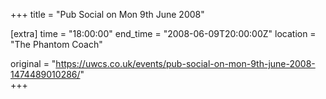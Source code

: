 +++
title = "Pub Social on Mon 9th June 2008"

[extra]
time = "18:00:00"
end_time = "2008-06-09T20:00:00Z"
location = "The Phantom Coach"

original = "https://uwcs.co.uk/events/pub-social-on-mon-9th-june-2008-1474489010286/"    
+++



